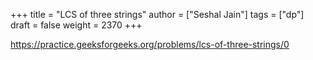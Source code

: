 +++
title = "LCS of three strings"
author = ["Seshal Jain"]
tags = ["dp"]
draft = false
weight = 2370
+++

<https://practice.geeksforgeeks.org/problems/lcs-of-three-strings/0>
